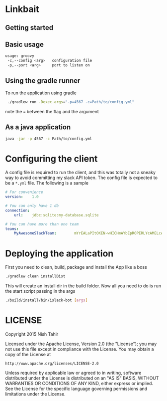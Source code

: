 # Linkbait


## Getting started

## Basic usage

```sh
usage: groovy
 -c,--config <arg>   configuration file
 -p,--port <arg>     port to listen on

```

## Using the gradle runner

To run the application using gradle

```sh
 ./gradlew run -Dexec.args="-p=4567 -c=Path/to/config.yml"
```

note the `=` between the flag and the argument

## As a java application

```sh
java -jar -p 4567 -c Path/to/config.yml
```

# Configuring the client
A config file is required to run the client, and this was totally not a sneaky way to avoid committing my slack API token.
The config file is expected to be a `*.yml` file. The following is a sample

```yaml
# For convenience
version:    1.0

# You can only have 1 db
connection:
    url:    jdbc:sqlite:my-database.sqlite

# You can have more than one team
teams:
    MyAwesomeSlackTeam:        mYrEALaPItOKEN-wHICHmAYbEpROPERLYcAMELcASED

```

# Deploying the application

First you need to clean, build, package and install the App like a boss

```sh
./gradlew clean installDist
```

This will create an install dir in the build folder. Now all you need to do
is run the start script passing in the args

```sh
./build/install/bin/islack-bot [args]
```

# LICENSE


Copyright 2015 Nish Tahir

Licensed under the Apache License, Version 2.0 (the "License");
you may not use this file except in compliance with the License.
You may obtain a copy of the License at

    http://www.apache.org/licenses/LICENSE-2.0

Unless required by applicable law or agreed to in writing, software
distributed under the License is distributed on an "AS IS" BASIS,
WITHOUT WARRANTIES OR CONDITIONS OF ANY KIND, either express or implied.
See the License for the specific language governing permissions and
limitations under the License.
